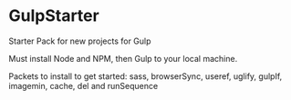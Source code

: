 # GulpStarter
Starter Pack for new projects for Gulp

Must install Node and NPM, then Gulp to your local machine.

Packets to install to get started: sass, browserSync, useref, uglify, gulpIf, imagemin, cache, del and runSequence 
